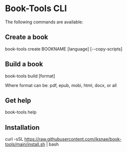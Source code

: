 # Book-Tools CLI

The following commands are available:

## Create a book

book-tools create BOOKNAME [language] [--copy-scripts]

## Build a book

book-tools build [format]

Where format can be: pdf, epub, mobi, html, docx, or all

## Get help

book-tools help

## Installation

curl -sSL https://raw.githubusercontent.com/iksnae/book-tools/main/install.sh | bash
